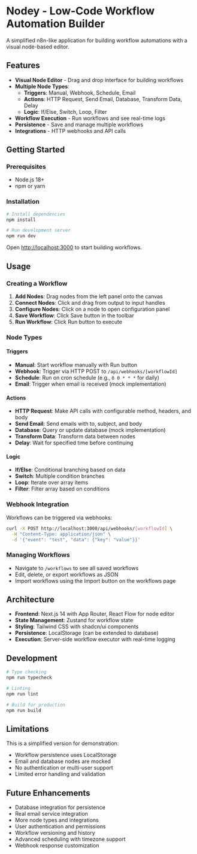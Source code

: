 # Nodey - Low-Code Workflow Automation Builder

A simplified n8n-like application for building workflow automations with a visual node-based editor.

## Features

- **Visual Node Editor** - Drag and drop interface for building workflows
- **Multiple Node Types**:
  - **Triggers**: Manual, Webhook, Schedule, Email
  - **Actions**: HTTP Request, Send Email, Database, Transform Data, Delay
  - **Logic**: If/Else, Switch, Loop, Filter
- **Workflow Execution** - Run workflows and see real-time logs
- **Persistence** - Save and manage multiple workflows
- **Integrations** - HTTP webhooks and API calls

## Getting Started

### Prerequisites

- Node.js 18+ 
- npm or yarn

### Installation

```bash
# Install dependencies
npm install

# Run development server
npm run dev
```

Open [http://localhost:3000](http://localhost:3000) to start building workflows.

## Usage

### Creating a Workflow

1. **Add Nodes**: Drag nodes from the left panel onto the canvas
2. **Connect Nodes**: Click and drag from output to input handles
3. **Configure Nodes**: Click on a node to open configuration panel
4. **Save Workflow**: Click Save button in the toolbar
5. **Run Workflow**: Click Run button to execute

### Node Types

#### Triggers
- **Manual**: Start workflow manually with Run button
- **Webhook**: Trigger via HTTP POST to `/api/webhooks/[workflowId]`
- **Schedule**: Run on cron schedule (e.g., `0 0 * * *` for daily)
- **Email**: Trigger when email is received (mock implementation)

#### Actions
- **HTTP Request**: Make API calls with configurable method, headers, and body
- **Send Email**: Send emails with to, subject, and body
- **Database**: Query or update database (mock implementation)
- **Transform Data**: Transform data between nodes
- **Delay**: Wait for specified time before continuing

#### Logic
- **If/Else**: Conditional branching based on data
- **Switch**: Multiple condition branches
- **Loop**: Iterate over array items
- **Filter**: Filter array based on conditions

### Webhook Integration

Workflows can be triggered via webhooks:

```bash
curl -X POST http://localhost:3000/api/webhooks/[workflowId] \
  -H "Content-Type: application/json" \
  -d '{"event": "test", "data": {"key": "value"}}'
```

### Managing Workflows

- Navigate to `/workflows` to see all saved workflows
- Edit, delete, or export workflows as JSON
- Import workflows using the Import button on the workflows page

## Architecture

- **Frontend**: Next.js 14 with App Router, React Flow for node editor
- **State Management**: Zustand for workflow state
- **Styling**: Tailwind CSS with shadcn/ui components
- **Persistence**: LocalStorage (can be extended to database)
- **Execution**: Server-side workflow executor with real-time logging

## Development

```bash
# Type checking
npm run typecheck

# Linting
npm run lint

# Build for production
npm run build
```

## Limitations

This is a simplified version for demonstration:
- Workflow persistence uses LocalStorage
- Email and database nodes are mocked
- No authentication or multi-user support
- Limited error handling and validation

## Future Enhancements

- Database integration for persistence
- Real email service integration
- More node types and integrations
- User authentication and permissions
- Workflow versioning and history
- Advanced scheduling with timezone support
- Webhook response customization
